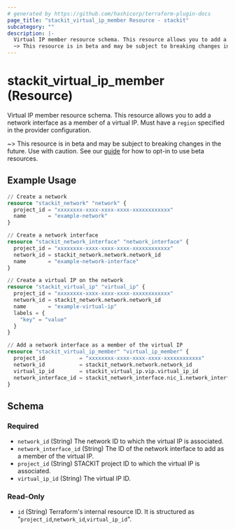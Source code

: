 ```yaml
---
# generated by https://github.com/hashicorp/terraform-plugin-docs
page_title: "stackit_virtual_ip_member Resource - stackit"
subcategory: ""
description: |-
  Virtual IP member resource schema. This resource allows you to add a network interface as a member of a virtual IP. Must have a region specified in the provider configuration.
  ~> This resource is in beta and may be subject to breaking changes in the future. Use with caution. See our guide https://registry.terraform.io/providers/stackitcloud/stackit/latest/docs/guides/opting_into_beta_resources for how to opt-in to use beta resources.
---
```


# stackit_virtual_ip_member (Resource)

Virtual IP member resource schema. This resource allows you to add a network interface as a member of a virtual IP. Must have a `region` specified in the provider configuration.

~> This resource is in beta and may be subject to breaking changes in the future. Use with caution. See our [guide](https://registry.terraform.io/providers/stackitcloud/stackit/latest/docs/guides/opting_into_beta_resources) for how to opt-in to use beta resources.

## Example Usage

```terraform
// Create a network
resource "stackit_network" "network" {
  project_id = "xxxxxxxx-xxxx-xxxx-xxxx-xxxxxxxxxxxx"
  name       = "example-network"
}

// Create a network interface
resource "stackit_network_interface" "network_interface" {
  project_id = "xxxxxxxx-xxxx-xxxx-xxxx-xxxxxxxxxxxx"
  network_id = stackit_network.network.network_id
  name       = "example-network-interface"
}

// Create a virtual IP on the network
resource "stackit_virtual_ip" "virtual_ip" {
  project_id = "xxxxxxxx-xxxx-xxxx-xxxx-xxxxxxxxxxxx"
  network_id = stackit_network.network.network_id
  name       = "example-virtual-ip"
  labels = {
    "key" = "value"
  }
}

// Add a network interface as a member of the virtual IP
resource "stackit_virtual_ip_member" "virtual_ip_member" {
  project_id           = "xxxxxxxx-xxxx-xxxx-xxxx-xxxxxxxxxxxx"
  network_id           = stackit_network.network.network_id
  virtual_ip_id        = stackit_virtual_ip.vip.virtual_ip_id
  network_interface_id = stackit_network_interface.nic_1.network_interface_id
}
```

<!-- schema generated by tfplugindocs -->
## Schema

### Required

- `network_id` (String) The network ID to which the virtual IP is associated.
- `network_interface_id` (String) The ID of the network interface to add as a member of the virtual IP.
- `project_id` (String) STACKIT project ID to which the virtual IP is associated.
- `virtual_ip_id` (String) The virtual IP ID.

### Read-Only

- `id` (String) Terraform's internal resource ID. It is structured as "`project_id`,`network_id`,`virtual_ip_id`".
